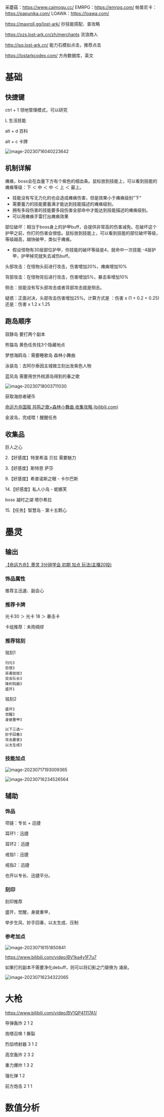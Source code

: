 采蘑菇：https://www.caimogu.cc/
EMRPG：https://emrpg.com/
帕普尼卡：https://papunika.com/
LOAWA：https://loawa.com/

https://maxroll.gg/lost-ark/  抄技能搭配、查攻略

https://xzs.lost-ark.cn/zh/merchants 流浪商人

http://jsq.lost-ark.cn/ 能力石模拟点击，推荐点击

https://lostarkcodex.com/ 方舟数据库，英文

# 基础

## 快捷键

ctrl + 1 领地管理模式，可以研究

L  生活技能

alt + d 百科

alt + c 卡牌

![image-20230716040223642](./images/image-20230716040223642.png)

## 机制详解

瘫痪，boss会在血量下方有个紫色的细血条。鼠标放到技能上，可以看到技能的瘫痪等级：下 ＜ 中 ＜ 中 ＜ 上 ＜ 最上。

- 技能没有写无力化的也会造成瘫痪伤害，但是效果小于瘫痪级别”下“
- 需要蓄力的技能要蓄满才能达到技能描述的瘫痪级别。
- 拥有多段伤害的技能要多段伤害全部命中才能达到技能描述的瘫痪级别。
- 可以用瘫痪手雷打出瘫痪效果

部位破坏：相当于boss身上的护甲buff，会提供非常高的伤害减免。在破坏这个护甲之前，你打的伤害会很低。鼠标放到技能上，可以看到技能的部位破坏等级，等级越高，越快破甲，类似于瘫痪。

- 假设怪物有30层部位护甲，你技能的破坏等级是4，就命中一次技能 -4层护甲，护甲掉完就失去减伤buff。

头部攻击：在怪物头前进行攻击，伤害增加20%，瘫痪增加10%

背部攻击：在怪物背后进行攻击，伤害增加5%，暴击率增加10%

侧击：技能没有写头部攻击或者背部攻击就是侧击。

疑惑：正面对决，头部攻击伤害增加25%。计算方式是 ：伤害 x (1 + 0.2 + 0.25) 还是：伤害 x 1.2 x 1.25

## 跑岛顺序

寂静岛 要打两个副本

熊猫岛 黄色任务找3个隐藏地点

梦想海鸥岛：需要睡歌岛 森林小舞曲

泳装岛：去阿尔泰因主城做立刻出发紫色人物

蓝风岛 需要用世外桃源岛得到的春之歌

![image-20230718003711030](./images/image-20230718003711030.png)

获取海掠者硬币

[命运方舟国服 共鸣之歌+森林小舞曲 收集攻略 (bilibili.com)](https://www.bilibili.com/video/BV1Vc411A7nj/?spm_id_from=333.337.search-card.all.click&vd_source=749681a84bf35b829e9cf9decdaf2f2b)

金波岛，完成喂！醒醒任务

## 收集品

巨人之心

2.【好感度】特里希温 贝拉 需要魅力

3.【好感度】斯特恩 萨莎

9.【好感度】希普诺斯之眼 - 卡尔巴斯

14.【好感度】私人小岛 - 妮娜芙

boss 凝时之湖 塔尔希拉

15.【任务】智慧岛 - 第十五颗心

# 墨灵

## 输出

[【命运方舟】墨灵 3分钟学会 初期 加点 玩法(主播20投)](https://www.bilibili.com/video/BV1ka4y1F7u7)

### 饰品属性

推荐主迅速、副会心

### 推荐卡牌

光卡30 ＞ 光卡 18 ＞ 暴击卡

卡组推荐：未雨绸缪

### 推荐铭刻

铭刻1

```
归元3
怨恨3
巫毒娃娃3
突击队长3
锋利钝器3
盛开1
```

铭刻2

```
盛开3
觉醒3
身披重甲3

以下三选一
妙手回春3
攻击要害3
以太生成3
```

### 技能加点

![image-20230717193009365](./images/image-20230717193009365.png)



![image-20230716234526564](./images/image-20230716234526564.png)



## 辅助

### 饰品

项链：专长 + 迅捷

耳环1：迅捷

耳环2：迅捷

戒指1：迅捷

戒指2：迅捷

也开以专长、迅捷平分。

### 刻印

刻印推荐

盛开，觉醒，身披重甲，

举步生风、妙手回春，以太生成、压制

### 参考加点

![image-20230716151850841](./images/image-20230716151850841.png)

https://www.bilibili.com/video/BV1ka4y1F7u7

如果打的副本不需要净化debuff，则可以将幻影之门替换为 涌泉。

![image-20230716234322065](./images/image-20230716234322065.png)

# 大枪

https://www.bilibili.com/video/BV1QP41117A1/

导弹轰炸 2 1 2

炮塔召唤 1 撕裂

烈焰喷射器 3 1 2

高空轰炸 2 3 2 

重力爆炸 1 3 2

强化弹 1 2

前方炮击 2 1 1

# 数值分析

